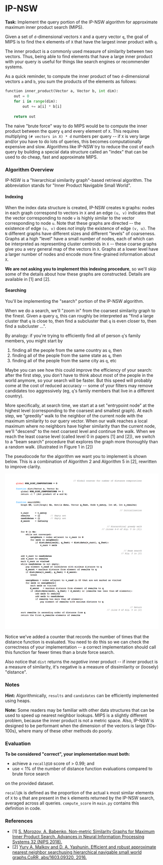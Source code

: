 # IP-NSW

__Task:__ Implement the query portion of the IP-NSW algorithm for approximate maximum inner product search (MIPS). 

Given a set of `d`-dimensional vectors `X` and a query vector `q`, the goal of MIPS is to find the `K` elements of `X` that have the largest inner product with `q`.  

The inner product is a commonly used measure of similarity between two vectors.  Thus, being able to find elements that have a large inner product with your query is useful for things like search engines or recommender systems.  

As a quick reminder, to compute the inner product of two `d`-dimensional vectors `a` and `b`, you sum the products of the elements as follows:

```python
function inner_product(Vector a, Vector b, int dim):
    out = 0
    for i in range(dim):
        out += a[i] * b[i]
    
    return out
```

The naive "brute force" way to do MIPS would be to compute the inner product between the query `q` and every element of `X`.  This requires multiplying `(# vectors in X) * d` numbers per query -- if `X` is very large and/or you have to do lots of queries, this becomes computationally expensive and slow.  Algorithms like IP-NSW try to reduce the cost of each query by building a special data structure called an "index" that can be used to do cheap, fast and approximate MIPS.  

### Algorithm Overview

IP-NSW is a "hierarchical similarity graph"-based retrieval algorithm.  The abbreviation stands for "Inner Product Navigable Small World".

#### Indexing

When the index data structure is created, IP-NSW creates `N` graphs: nodes in each graph correspond to vectors in `X` and an edge `(u, v)` indicates that the vector corresponding to node `v` is highly similar to the vector corresponding to node `u`.  Note that these graphs are directed -- the existence of edge `(u, v)` does _not_ imply the existence of edge `(v, u)`. The `N` different graphs have different sizes and different "levels" of coarseness.  Graphs at a high "level" have a small number of nodes, each of which can be interpreted as representing cluster centroids in `X` -- these coarse graphs give you a very general map of the vectors in `X`.  Graphs at a lower level have a larger number of nodes and encode more fine-grained information about `X`. 

__We are not asking you to implement this indexing procedure__, so we'll skip some of the details about how these graphs are constructed.  Details are available in [1] and [2].

#### Searching

You'll be implementing the "search" portion of the IP-NSW algorithm.

When we do a search, we'll "zoom in" from the coarsest similarity graph to the finest.  Given a query `q`, this can roughly be interpreted as "find a large cluster that `q` is close to, then find a subcluster that `q` is even closer to, then find a subcluster ...".

By analogy: if you're trying to efficiently find all of person `q`'s family members, you might start by
 1) finding all the people from the same country as `q`, then
 2) finding all of the people from the same state as `q`, then
 3) finding all of the people from the same city as `q`, etc

Maybe you can see how this could improve the efficiency of your search: after the first step, you don't have to think about most of the people in the world anymore, so your search will be faster.  But this speed will probably come at the cost of reduced accuracy -- some of your filters may remove candidates too aggressively (eg, `q`'s family members that live in a different country).

More specifically, at search time, we start at a set "entrypoint node" at the highest level (corresponding to the coarsest and smallest graph).  At each step, we "greedily" walk to the neighbor of the current node with the maximum similarity to our query vector.  When our walk reaches a local maximum where no neighbors have higher similarity than the current node, we'll "descend" to the next coarsest level and continue the walk.  When we reach the least coarse level (called level 0 in papers [1] and [2]), we switch to a "beam search" procedure that explores the graph more thoroughly than a random walk.  (illustrated in Figure 1 in [2])

The pseudocode for the algorithm we want you to implement is shown below.  This is a combination of Algorithm 2 and Algorithm 5 in [2], rewritten to improve clarity.

![ipnsw_pseudocode](docs/ipnsw_pseudocode.png)

Notice we've added a counter that records the number of times that the distance function is evaluated.  You need to do this so we can check the correctness of your implementation -- a correct implementation should call this function far fewer times than a brute force search.

Also notice that `dist` returns the _negative_ inner product -- if inner product is a measure of similarity, it's negative is a measure of dissimilarity or (loosely) "distance".


### Notes

__Hint:__ Algorithmically, `results` and `candidates` can be efficiently implemented using heaps.

__Note:__ Some readers may be familiar with other data structures that can be used to speed up nearest neighbor lookups.  MIPS is a slightly different problem, because the inner product is not a metric space.  Also, IP-NSW is designed to be performant when the dimension of the vectors is large (10s-100s), where many of these other methods do poorly.


### Evaluation

__To be considered "correct", your implementation must both:__

 - achieve a `recall@10` score of > 0.99; and
 - use < 1% of the number of distance function evaluations compared to brute force search

on the provided dataset.

`recall@k` is defined as the proportion of the actual `k` most similar elements of `X` to `q` that are present in the `k` elements returned by the IP-NSW search, averaged across all queries.  `compute_score` in `main.py` contains this definition in code.

### References

- [1] [S. Morozov, A. Babenko. Non-metric Similarity Graphs for Maximum Inner Product Search. Advances in Neural Information Processing Systems 32 (NIPS 2018).](https://papers.nips.cc/paper/7722-non-metric-similarity-graphs-for-maximum-inner-product-search.pdf)
- [2] [Yury A. Malkov and D. A. Yashunin. Efficient and robust approximate nearest neighbor searchusing hierarchical navigable small world graphs.CoRR, abs/1603.09320, 2016.](https://arxiv.org/ftp/arxiv/papers/1603/1603.09320.pdf)
